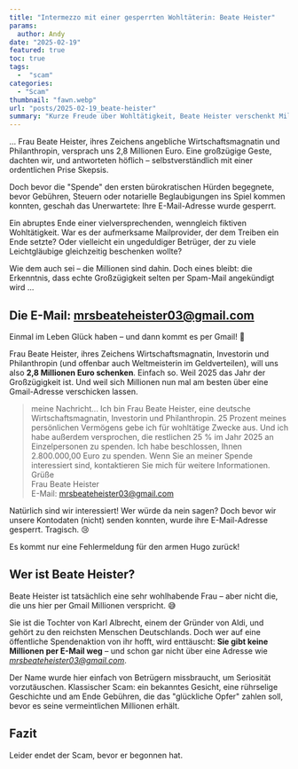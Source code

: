 ```yaml
---
title: "Intermezzo mit einer gesperrten Wohltäterin: Beate Heister"
params:
  author: Andy
date: "2025-02-19"
featured: true
toc: true
tags:
  -  "scam"
categories:
  - "Scam"
thumbnail: "fawn.webp"
url: "posts/2025-02-19_beate-heister"
summary: "Kurze Freude über Wohltätigkeit, Beate Heister verschenkt Millionen, aber Gmail sperrt ihre Adresse!"
---
```


… Frau Beate Heister, ihres Zeichens angebliche Wirtschaftsmagnatin und Philanthropin, versprach uns 2,8 Millionen Euro. Eine großzügige Geste, dachten wir, und antworteten höflich – selbstverständlich mit einer ordentlichen Prise Skepsis.

Doch bevor die "Spende" den ersten bürokratischen Hürden begegnete, bevor Gebühren, Steuern oder notarielle Beglaubigungen ins Spiel kommen konnten, geschah das Unerwartete: Ihre E-Mail-Adresse wurde gesperrt.

Ein abruptes Ende einer vielversprechenden, wenngleich fiktiven Wohltätigkeit. War es der aufmerksame Mailprovider, der dem Treiben ein Ende setzte? Oder vielleicht ein ungeduldiger Betrüger, der zu viele Leichtgläubige gleichzeitig beschenken wollte?

Wie dem auch sei – die Millionen sind dahin. Doch eines bleibt: die Erkenntnis, dass echte Großzügigkeit selten per Spam-Mail angekündigt wird …

## Die E-Mail: mrsbeateheister03@gmail.com

Einmal im Leben Glück haben – und dann kommt es per Gmail! 🎉  

Frau Beate Heister, ihres Zeichens Wirtschaftsmagnatin, Investorin und Philanthropin (und offenbar auch Weltmeisterin im Geldverteilen), will uns also **2,8 Millionen Euro schenken**. Einfach so. Weil 2025 das Jahr der Großzügigkeit ist. Und weil sich Millionen nun mal am besten über eine Gmail-Adresse verschicken lassen.  


> meine Nachricht... Ich bin Frau Beate Heister, eine deutsche Wirtschaftsmagnatin, Investorin und Philanthropin. 25 Prozent meines persönlichen Vermögens gebe ich für wohltätige Zwecke aus. Und ich habe außerdem versprochen, die restlichen 25 % im Jahr 2025 an Einzelpersonen zu spenden. Ich habe beschlossen, Ihnen 2.800.000,00 Euro zu spenden. Wenn Sie an meiner Spende interessiert sind, kontaktieren Sie mich für weitere Informationen.  
> Grüße  
> Frau Beate Heister  
> E-Mail: mrsbeateheister03@gmail.com  

Natürlich sind wir interessiert! Wer würde da nein sagen? Doch bevor wir unsere Kontodaten (nicht) senden konnten, wurde ihre E-Mail-Adresse gesperrt. Tragisch. 😢  

Es kommt nur eine Fehlermeldung für den armen Hugo zurück!

## Wer ist Beate Heister?  

Beate Heister ist tatsächlich eine sehr wohlhabende Frau – aber nicht die, die uns hier per Gmail Millionen verspricht. 😅  

Sie ist die Tochter von Karl Albrecht, einem der Gründer von Aldi, und gehört zu den reichsten Menschen Deutschlands. Doch wer auf eine öffentliche Spendenaktion von ihr hofft, wird enttäuscht: **Sie gibt keine Millionen per E-Mail weg** – und schon gar nicht über eine Adresse wie *mrsbeateheister03@gmail.com*.  

Der Name wurde hier einfach von Betrügern missbraucht, um Seriosität vorzutäuschen. Klassischer Scam: ein bekanntes Gesicht, eine rührselige Geschichte und am Ende Gebühren, die das "glückliche Opfer" zahlen soll, bevor es seine vermeintlichen Millionen erhält.  

## Fazit

Leider endet der Scam, bevor er begonnen hat.
